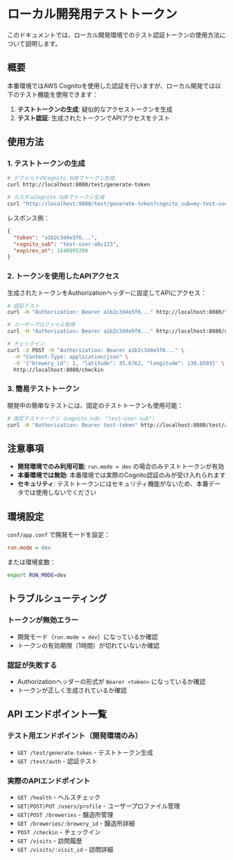 # ローカル開発用テストトークン

このドキュメントでは、ローカル開発環境でのテスト認証トークンの使用方法について説明します。

## 概要

本番環境ではAWS Cognitoを使用した認証を行いますが、ローカル開発では以下のテスト機能を使用できます：

1. **テストトークンの生成**: 疑似的なアクセストークンを生成
2. **テスト認証**: 生成されたトークンでAPIアクセスをテスト

## 使用方法

### 1. テストトークンの生成

```bash
# デフォルトのCognito SUBでトークン生成
curl http://localhost:8080/test/generate-token

# カスタムCognito SUBでトークン生成
curl "http://localhost:8080/test/generate-token?cognito_sub=my-test-user"
```

レスポンス例：
```json
{
  "token": "a1b2c3d4e5f6...",
  "cognito_sub": "test-user-abc123",
  "expires_at": 1640995200
}
```

### 2. トークンを使用したAPIアクセス

生成されたトークンをAuthorizationヘッダーに設定してAPIにアクセス：

```bash
# 認証テスト
curl -H "Authorization: Bearer a1b2c3d4e5f6..." http://localhost:8080/test/auth

# ユーザープロファイル取得
curl -H "Authorization: Bearer a1b2c3d4e5f6..." http://localhost:8080/users/profile

# チェックイン
curl -X POST -H "Authorization: Bearer a1b2c3d4e5f6..." \
  -H "Content-Type: application/json" \
  -d '{"brewery_id": 1, "latitude": 35.6762, "longitude": 139.6503}' \
  http://localhost:8080/checkin
```

### 3. 簡易テストトークン

開発中の簡単なテストには、固定のテストトークンも使用可能：

```bash
# 固定テストトークン（cognito_sub: "test-user-sub"）
curl -H "Authorization: Bearer test-token" http://localhost:8080/test/auth
```

## 注意事項

- **開発環境でのみ利用可能**: `run.mode = dev` の場合のみテストトークンが有効
- **本番環境では無効**: 本番環境では実際のCognito認証のみが受け入れられます
- **セキュリティ**: テストトークンにはセキュリティ機能がないため、本番データでは使用しないでください

## 環境設定

`conf/app.conf` で開発モードを設定：

```ini
run.mode = dev
```

または環境変数：

```bash
export RUN_MODE=dev
```

## トラブルシューティング

### トークンが無効エラー
- 開発モード（`run.mode = dev`）になっているか確認
- トークンの有効期限（1時間）が切れていないか確認

### 認証が失敗する
- Authorizationヘッダーの形式が `Bearer <token>` になっているか確認
- トークンが正しく生成されているか確認

## API エンドポイント一覧

### テスト用エンドポイント（開発環境のみ）
- `GET /test/generate-token` - テストトークン生成
- `GET /test/auth` - 認証テスト

### 実際のAPIエンドポイント
- `GET /health` - ヘルスチェック
- `GET|POST|PUT /users/profile` - ユーザープロファイル管理
- `GET|POST /breweries` - 醸造所管理
- `GET /breweries/:brewery_id` - 醸造所詳細
- `POST /checkin` - チェックイン
- `GET /visits` - 訪問履歴
- `GET /visits/:visit_id` - 訪問詳細